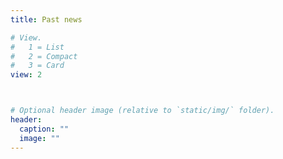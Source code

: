 ```yaml
---
title: Past news

# View.
#   1 = List
#   2 = Compact
#   3 = Card
view: 2



# Optional header image (relative to `static/img/` folder).
header:
  caption: ""
  image: ""
---
```

